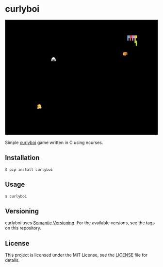 # curlyboi

![demo](curlyboi.gif)

Simple [curlyboi](https://github.com/glasnt/curlyboi) game written in C using ncurses.

## Installation

```
$ pip install curlyboi
```

## Usage

```
$ curlyboi
```

## Versioning

curlyboi uses [Semantic Versioning](https://semver.org/). For the available versions, see the tags on this repository.

## License

This project is licensed under the MIT License, see the [LICENSE](https://raw.githubusercontent.com/vinayak-mehta/curlyboi/master/LICENSE) file for details.
